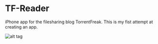 # TF-Reader
iPhone app for the filesharing blog TorrentFreak. This is my fist attempt at creating an app.




![alt tag](http://i.imgur.com/aqEW6ZT.png)

